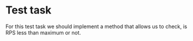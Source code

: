 # Test task
For this test task we should implement a method that allows us to check, is RPS less than maximum or not. 
